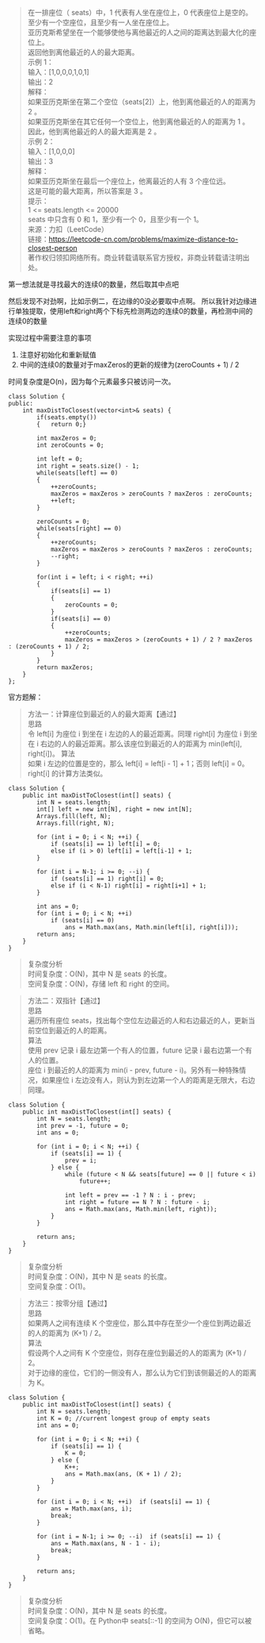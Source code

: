 > 在一排座位（ seats）中，1 代表有人坐在座位上，0 代表座位上是空的。
至少有一个空座位，且至少有一人坐在座位上。  
亚历克斯希望坐在一个能够使他与离他最近的人之间的距离达到最大化的座位上。  
返回他到离他最近的人的最大距离。  
示例 1：  
输入：[1,0,0,0,1,0,1]  
输出：2  
解释：  
如果亚历克斯坐在第二个空位（seats[2]）上，他到离他最近的人的距离为 2 。  
如果亚历克斯坐在其它任何一个空位上，他到离他最近的人的距离为 1 。  
因此，他到离他最近的人的最大距离是 2 。   
示例 2：  
输入：[1,0,0,0]  
输出：3  
解释：   
如果亚历克斯坐在最后一个座位上，他离最近的人有 3 个座位远。  
这是可能的最大距离，所以答案是 3 。  
提示：  
1 <= seats.length <= 20000  
seats 中只含有 0 和 1，至少有一个 0，且至少有一个 1。  
来源：力扣（LeetCode）  
链接：https://leetcode-cn.com/problems/maximize-distance-to-closest-person  
著作权归领扣网络所有。商业转载请联系官方授权，非商业转载请注明出处。  


第一想法就是寻找最大的连续0的数量，然后取其中点吧

然后发现不对劲啊，比如示例二，在边缘的0没必要取中点啊。
所以我针对边缘进行单独提取，使用left和right两个下标先检测两边的连续0的数量，再检测中间的连续0的数量

实现过程中需要注意的事项
1. 注意好初始化和重新赋值
2. 中间的连续0的数量对于maxZeros的更新的规律为(zeroCounts + 1) / 2

时间复杂度是O(n)，因为每个元素最多只被访问一次。
```
class Solution {
public:
    int maxDistToClosest(vector<int>& seats) {
        if(seats.empty())
        {   return 0;}
        
        int maxZeros = 0;
        int zeroCounts = 0;
        
        int left = 0;
        int right = seats.size() - 1;
        while(seats[left] == 0)
        {
            ++zeroCounts;
            maxZeros = maxZeros > zeroCounts ? maxZeros : zeroCounts; 
            ++left;
        }
        
        zeroCounts = 0;
        while(seats[right] == 0)
        {
            ++zeroCounts;
            maxZeros = maxZeros > zeroCounts ? maxZeros : zeroCounts; 
            --right;
        }
        
        for(int i = left; i < right; ++i)
        {
            if(seats[i] == 1)
            {
                zeroCounts = 0;
            }
            if(seats[i] == 0)
            {
                ++zeroCounts;
                maxZeros = maxZeros > (zeroCounts + 1) / 2 ? maxZeros : (zeroCounts + 1) / 2;
            }
        }
        return maxZeros;
    }
};
```

官方题解：
> 方法一：计算座位到最近的人的最大距离【通过】  
思路  
令 left[i] 为座位 i 到坐在 i 左边的人的最近距离。同理 right[i] 为座位 i 到坐在 i 右边的人的最近距离。那么该座位到最近的人的距离为 min(left[i], right[i])。
算法  
如果 i 左边的位置是空的，那么 left[i] = left[i - 1] + 1；否则 left[i] = 0。right[i] 的计算方法类似。  
```
class Solution {
    public int maxDistToClosest(int[] seats) {
        int N = seats.length;
        int[] left = new int[N], right = new int[N];
        Arrays.fill(left, N);
        Arrays.fill(right, N);

        for (int i = 0; i < N; ++i) {
            if (seats[i] == 1) left[i] = 0;
            else if (i > 0) left[i] = left[i-1] + 1;
        }

        for (int i = N-1; i >= 0; --i) {
            if (seats[i] == 1) right[i] = 0;
            else if (i < N-1) right[i] = right[i+1] + 1;
        }

        int ans = 0;
        for (int i = 0; i < N; ++i)
            if (seats[i] == 0)
                ans = Math.max(ans, Math.min(left[i], right[i]));
        return ans;
    }
}
```
> 复杂度分析  
时间复杂度：O(N)，其中 N 是 seats 的长度。  
空间复杂度：O(N)，存储 left 和 right 的空间。  
  
> 方法二：双指针【通过】  
思路  
遍历所有座位 seats，找出每个空位左边最近的人和右边最近的人，更新当前空位到最近的人的距离。  
算法  
使用 prev 记录 i 最左边第一个有人的位置，future 记录 i 最右边第一个有人的位置。  
座位 i 到最近的人的距离为 min(i - prev, future - i)。另外有一种特殊情况，如果座位 i 左边没有人，则认为到左边第一个人的距离是无限大，右边同理。  
```
class Solution {
    public int maxDistToClosest(int[] seats) {
        int N = seats.length;
        int prev = -1, future = 0;
        int ans = 0;

        for (int i = 0; i < N; ++i) {
            if (seats[i] == 1) {
                prev = i;
            } else {
                while (future < N && seats[future] == 0 || future < i)
                    future++;

                int left = prev == -1 ? N : i - prev;
                int right = future == N ? N : future - i;
                ans = Math.max(ans, Math.min(left, right));
            }
        }

        return ans;
    }
}
```
> 复杂度分析  
时间复杂度：O(N)，其中 N 是 seats 的长度。  
空间复杂度：O(1)。  

> 方法三：按零分组【通过】  
思路  
如果两人之间有连续 K 个空座位，那么其中存在至少一个座位到两边最近的人的距离为 (K+1) / 2。  
算法  
假设两个人之间有 K 个空座位，则存在座位到最近的人的距离为 (K+1) / 2。  
对于边缘的座位，它们的一侧没有人，那么认为它们到该侧最近的人的距离为 K。  
```
class Solution {
    public int maxDistToClosest(int[] seats) {
        int N = seats.length;
        int K = 0; //current longest group of empty seats
        int ans = 0;

        for (int i = 0; i < N; ++i) {
            if (seats[i] == 1) {
                K = 0;
            } else {
                K++;
                ans = Math.max(ans, (K + 1) / 2);
            }
        }

        for (int i = 0; i < N; ++i)  if (seats[i] == 1) {
            ans = Math.max(ans, i);
            break;
        }

        for (int i = N-1; i >= 0; --i)  if (seats[i] == 1) {
            ans = Math.max(ans, N - 1 - i);
            break;
        }

        return ans;
    }
}
```
> 复杂度分析  
时间复杂度：O(N)，其中 N 是 seats 的长度。  
空间复杂度：O(1)。在 Python中 seats[::-1] 的空间为 O(N)，但它可以被省略。  

